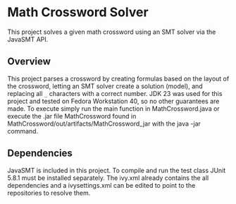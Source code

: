 # Math Crossword Solver

This project solves a given math crossword using an SMT solver via the JavaSMT API.

## Overview

This project parses a crossword by creating formulas based on the layout of the crossword, letting an SMT solver create a solution (model), and replacing all `_` characters with a correct number.
JDK 23 was used for this project and tested on Fedora Workstation 40, so no other guarantees are made.
To execute simply run the main function in MathCrossword.java or execute the .jar file MathCrossword found in MathCrossword/out/artifacts/MathCrossword_jar with the java -jar command.

## Dependencies

JavaSMT is included in this project. To compile and run the test class JUnit 5.8.1 must be installed separately. The ivy.xml already contains the all dependencies and a ivysettings.xml can be edited to point to the repositories to resolve them. 
